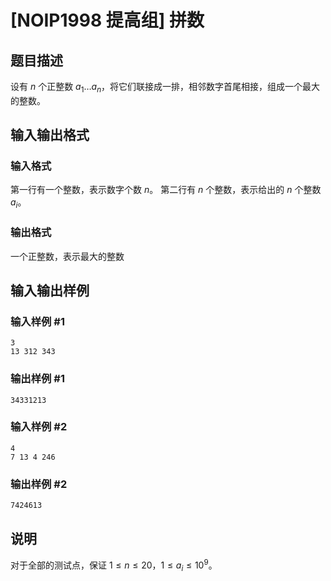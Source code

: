 # [NOIP1998 提高组] 拼数

## 题目描述

设有 $n$ 个正整数 $a_1 \dots a_n$，将它们联接成一排，相邻数字首尾相接，组成一个最大的整数。

## 输入输出格式

### 输入格式

  

第一行有一个整数，表示数字个数 $n$。 第二行有 $n$ 个整数，表示给出的 $n$ 个整数 $a_i$。

### 输出格式

  

一个正整数，表示最大的整数

## 输入输出样例

### 输入样例 #1

    
    
    3
    13 312 343
    

### 输出样例 #1

    
    
    34331213
    

### 输入样例 #2

    
    
    4
    7 13 4 246

### 输出样例 #2

    
    
    7424613

## 说明

对于全部的测试点，保证 $1 \leq n \leq 20$，$1 \leq a_i \leq 10^9$。

